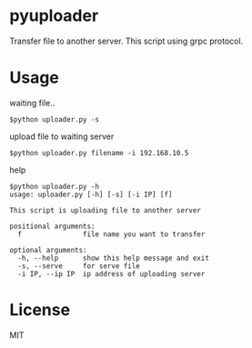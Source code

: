 # pyuploader
Transfer file to another server.
This script using grpc protocol.

# Usage
waiting file..
```
$python uploader.py -s
```
upload file to waiting server 
```
$python uploader.py filename -i 192.168.10.5
```
help
```
$python uploader.py -h
usage: uploader.py [-h] [-s] [-i IP] [f]

This script is uploading file to another server

positional arguments:
  f               file name you want to transfer

optional arguments:
  -h, --help      show this help message and exit
  -s, --serve     for serve file
  -i IP, --ip IP  ip address of uploading server
```

# License
MIT
